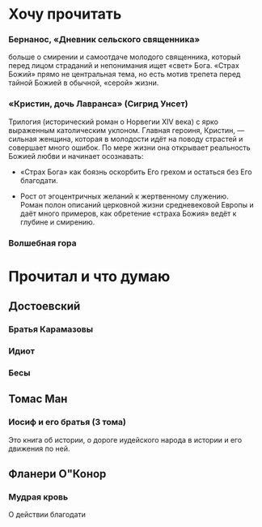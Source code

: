 # Хочу прочитать
### Бернанос, «Дневник сельского священника»
больше о смирении и самоотдаче молодого священника, который перед лицом страданий и непонимания ищет «свет» Бога. «Страх Божий» прямо не центральная тема, но есть мотив трепета перед тайной Божией в обычной, «серой» жизни.

### «Кристин, дочь Лавранса» (Сигрид Унсет)
Трилогия (исторический роман о Норвегии XIV века) с ярко выраженным католическим уклоном. Главная героиня, Кристин, — сильная женщина, которая в молодости идёт на поводу страстей и совершает много ошибок. По мере жизни она открывает реальность Божией любви и начинает осознавать:

- «Страх Бога» как боязнь оскорбить Его грехом и остаться без Его благодати.
    
- Рост от эгоцентричных желаний к жертвенному служению.  
    Роман полон описаний церковной жизни средневековой Европы и даёт много примеров, как обретение «страха Божия» ведёт к глубине и смирению.

### Волшебная гора
# Прочитал и что думаю

## Достоевский
### Братья Карамазовы
### Идиот
### Бесы


## Томас Ман
### Иосиф и его братья (3 тома)
Это книга об истории, о дороге иудейского народа в истории и его движения по ней.

## Фланери О"Конор
### Мудрая кровь
О действии благодати